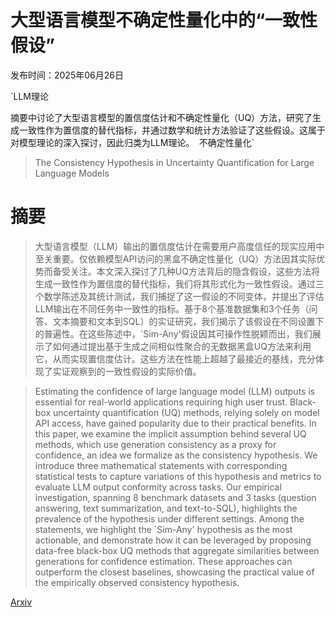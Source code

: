 # 大型语言模型不确定性量化中的“一致性假设”

发布时间：2025年06月26日

`LLM理论

摘要中讨论了大型语言模型的置信度估计和不确定性量化（UQ）方法，研究了生成一致性作为置信度的替代指标，并通过数学和统计方法验证了这些假设。这属于对模型理论的深入探讨，因此归类为LLM理论。` `不确定性量化`

> The Consistency Hypothesis in Uncertainty Quantification for Large Language Models

# 摘要

> 大型语言模型（LLM）输出的置信度估计在需要用户高度信任的现实应用中至关重要。仅依赖模型API访问的黑盒不确定性量化（UQ）方法因其实际优势而备受关注。本文深入探讨了几种UQ方法背后的隐含假设，这些方法将生成一致性作为置信度的替代指标，我们将其形式化为一致性假设。通过三个数学陈述及其统计测试，我们捕捉了这一假设的不同变体，并提出了评估LLM输出在不同任务中一致性的指标。基于8个基准数据集和3个任务（问答、文本摘要和文本到SQL）的实证研究，我们揭示了该假设在不同设置下的普遍性。在这些陈述中，`Sim-Any'假设因其可操作性脱颖而出，我们展示了如何通过提出基于生成之间相似性聚合的无数据黑盒UQ方法来利用它，从而实现置信度估计。这些方法在性能上超越了最接近的基线，充分体现了实证观察到的一致性假设的实际价值。

> Estimating the confidence of large language model (LLM) outputs is essential for real-world applications requiring high user trust. Black-box uncertainty quantification (UQ) methods, relying solely on model API access, have gained popularity due to their practical benefits. In this paper, we examine the implicit assumption behind several UQ methods, which use generation consistency as a proxy for confidence, an idea we formalize as the consistency hypothesis. We introduce three mathematical statements with corresponding statistical tests to capture variations of this hypothesis and metrics to evaluate LLM output conformity across tasks. Our empirical investigation, spanning 8 benchmark datasets and 3 tasks (question answering, text summarization, and text-to-SQL), highlights the prevalence of the hypothesis under different settings. Among the statements, we highlight the `Sim-Any' hypothesis as the most actionable, and demonstrate how it can be leveraged by proposing data-free black-box UQ methods that aggregate similarities between generations for confidence estimation. These approaches can outperform the closest baselines, showcasing the practical value of the empirically observed consistency hypothesis.

[Arxiv](https://arxiv.org/abs/2506.21849)